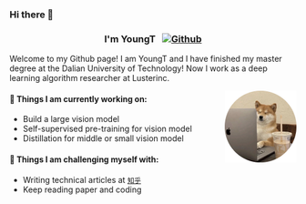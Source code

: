 ### Hi there 👋 
### <div align=center> I'm YoungT &nbsp; [![Github](https://img.shields.io/badge/-Github-000?style=flat&logo=Github&logoColor=white)](https://github.com/youngtboy)</div>

Welcome to my Github page! I am YoungT and I have finished my master degree at the Dalian University of Technology! Now I work as a deep learning algorithm researcher at Lusterinc. 

<img align="right" alt="img" src="https://github.com/youngtboy/youngtboy/blob/main/assets/avatar.png" width="25%" height="auto"/>

#### 🌱 Things I am currently working on: 
- Build a large vision model
- Self-supervised pre-training for vision model
- Distillation for middle or small vision model

#### :muscle: Things I am challenging myself with:
- Writing technical articles at [`知乎`](https://www.zhihu.com/people/young-75-23/posts)
- Keep reading paper and coding

